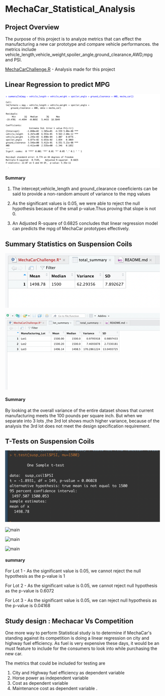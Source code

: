 # MechaCar_Statistical_Analysis

## Project Overview 

The purpose of this project is to analyze metrics that can effect the manufacturing a new car prototype and compare vehicle performances. the metrics include vehicle_length,vehicle_weight,spoiler_angle,ground_clearance,AWD,mpg and PSI.


[MechaCarChallenge.R](MechaCarChallenge.r) -  Analysis made for this project 

## Linear Regression to predict MPG


![main](resources/linear_regression_summary.png)

#### Summary 

1. The intercept,vehicle_length and ground_clearance coeeficients can be said to provide a non-random amount of variance to the mpg values 

2. As the significant values is 0.05, we were able to reject the null hypothesis because of the small p-value.Thus proving that slope is not 0.

3. An Adjusted R-square of 0.6825 concludes that linear regression model can predicts the mpg of MechaCar prototypes effectively.

## Summary Statistics on Suspension Coils 

![main](resources/total_summary_table.png)


![main](resources/lot_summary_table.png)

#### Summary 

By looking at the overall variance of the entire dataset shows that current manufacturing meets the 100 pounds per square inch. But when we separate into 3 lots ,the 3rd lot shows much higher variance, because of the analysis the 3rd lot does not meet the design specification requirement.

## T-Tests on Suspension Coils

![main](resources/t-test_entirelot.png)

![main](t-test_lot1.png)

![main](t-test_lot2.png)

![main](t-test_lot3.png)

#### summary 

For Lot 1 - As the significant value is 0.05, we cannot reject the null hypothesis as the p-value is 1

For Lot 2 -  As the significant value is 0.05, we cannot reject null hypothesis as the p-value is 0.6072


For Lot 3 -  As the significant value is 0.05, we can reject null hypothesis as the p-value is 0.04168

## Study design : Mechacar Vs Competition

One more way to perform Statistical study is to determine if MechaCar's standing against its competition is doing a linear regression on city and highway fuel efficiency. As fuel is very expensive these days, it would be an must feature to include for the consumers to look into while purchasing the new car.

The metrics that could be included for testing are

1. City and Highway fuel efficiency  as dependent variable 
2. Horse power as independent variable 
3. Cost  as dependent variable 
4. Maintenance cost as dependent variable . 




